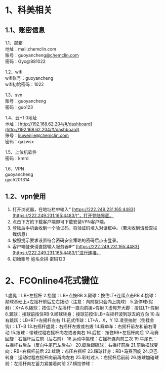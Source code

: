 # 1、科美相关

## 1.1、账密信息

1.1、邮箱  
地址：mail.chemclin.com  
账号：guoyancheng[@chemclin.com](https://www.yuque.com/chemclin.com)  
密码：Gyc@881022  
  

1.2、wifi  
wifi账号：guoyancheng  
wifi初始密码：1022  
  

1.3、svn  
账号：guoyancheng  
密码：guo123  
  

1.4、云+1.0地址  
地址：[http://192.168.62.204/#/dashboard](http://192.168.62.204/#/dashboard)  
账号：liuwenjie@chemclin.com  
密码：qazwsx  

1.5、上位机软件  
密码：kmrd  

1.6、VPN  
guoyancheng  
gyc5201314  

## 1.2、vpn使用  
  
1. 打开浏览器，在地址栏中输入“ [https://222.249.231.165:4483](https://222.249.231.165:4483/)“，打开登陆界面。  
2. 点击下方的下载客户端即可下载安装VPN客户端。  
3. 登陆后手机会收到一个验证码，将验证码填入对话框中。（若未收到请检查拦截信息）  
4. 按照提示要求设置符合密码安全策略的密码后点击登录。  
5. 客户端登录请直接输入服务器IP“ [https://222.249.231.165:4483](https://222.249.231.165:4483/)”进行连接。  
7. 初始账号 姓名全拼 密码123

# 2、FCOnline4花式键位

1.虚晃：LB+左摇杆
2.抬腿：LB+点按RB
3.颠球：按住LT+连续点击RB
4.挑球：颠球基础上+左摇杆前后左右拨动（注意：向前拨只会向上挑球）
5.急停球(假射)：X+A
6.磕球：按住LT+左摇杆一直向前拨+假射
7.虚晃开大脚：按住LT+假射
8.漏球：接球前按住RB
9.顺球转身：接球前按住LB+左摇杆波到球去的方向
10.左右跳跃：LB+RT+左摇杆左右
11.花式传球：LT+A，X，Y
12.凌空抽射（倒挂金钩）：LT+B
13.右摇杆虚晃：右摇杆左拨或右拨
14.踩单车：右摇杆前左和前右滑动
15.拨球：带球过程右摇杆向左或者向右
16.后拉：按住RB+左摇杆向后
17.马赛回旋：右摇杆后左前（后右前）
18.运动中挑球：右摇杆连向前三次
19.牛尾巴：右摇杆右后左（反向牛尾巴左后右）
20.脚后跟磕球：右摇杆前后
21.前后扣球变向：RB+右摇杆前后
22.蛙跳：点压右摇杆
23.踩球转身：RB+马赛回旋
24.贝巴转身：运动过程右摇杆向前再向左右
25.彩虹过人：右摇杆后前前
26.拨球加磕球前：左摇杆向左蓄力紧接着向前
27.横拉停球：


